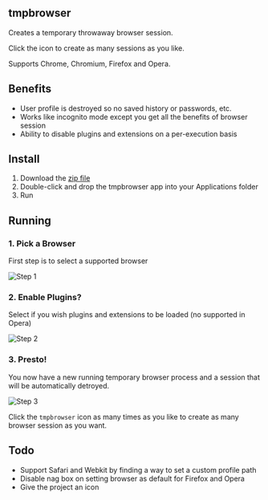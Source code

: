 ## tmpbrowser

Creates a temporary throwaway browser session. 

Click the icon to create as many sessions as you like.

Supports Chrome, Chromium, Firefox and Opera.

## Benefits

 * User profile is destroyed so no saved history or passwords, etc.
 * Works like incognito mode except you get all the benefits of browser
   session
 * Ability to disable plugins and extensions on a per-execution basis

## Install

 1. Download the [zip
    file](https://github.com/nikcub/tmpbrowser/blob/master/dist/tmpbrowser.zip?raw=true)
 1. Double-click and drop the tmpbrowser app into your Applications folder
 1. Run

## Running

### 1. Pick a Browser

First step is to select a supported browser

![Step 1](http://i.imgur.com/Xq6eirw.png)

### 2. Enable Plugins?

Select if you wish plugins and extensions to be loaded (no supported in
Opera)

![Step 2](http://i.imgur.com/rT51Plb.png)

### 3. Presto!

You now have a new running temporary browser process and a session that
will be automatically detroyed. 

![Step 3](http://i.imgur.com/scBndLH.png)

Click the `tmpbrowser` icon as many times as you like to create as many
browser session as you want.

## Todo

 * Support Safari and Webkit by finding a way to set a custom profile
   path
 * Disable nag box on setting browser as default for Firefox and Opera
 * Give the project an icon

